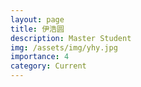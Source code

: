 ```yaml
---
layout: page
title: 伊浩圆
description: Master Student
img: /assets/img/yhy.jpg
importance: 4
category: Current
---
```


